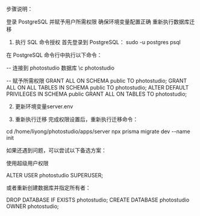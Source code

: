 步骤说明：

登录 PostgreSQL 并赋予用户所需权限
确保环境变量配置正确
重新执行数据库迁移

1. 执行 SQL 命令授权
首先登录到 PostgreSQL：
sudo -u postgres psql

在 PostgreSQL 命令行中执行以下命令：

-- 连接到 photostudio 数据库
\c photostudio

-- 赋予所需权限
GRANT ALL ON SCHEMA public TO photostudio;
GRANT ALL ON ALL TABLES IN SCHEMA public TO photostudio;
ALTER DEFAULT PRIVILEGES IN SCHEMA public GRANT ALL ON TABLES TO photostudio;

2. 更新环境变量server\.env 

3. 重新执行迁移
完成权限设置后，重新执行迁移命令：

cd /home/liyong/photostudio/apps/server
npx prisma migrate dev --name init

如果还遇到问题，可以尝试以下备选方案：

使用超级用户权限

ALTER USER photostudio SUPERUSER;

或者重新创建数据库并指定所有者：

DROP DATABASE IF EXISTS photostudio;
CREATE DATABASE photostudio OWNER photostudio;



